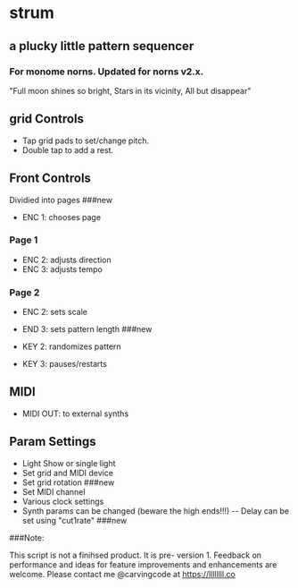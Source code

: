 # strum
## a plucky little pattern sequencer

### For monome norns. Updated for norns v2.x.

"Full moon shines so bright, Stars in its vicinity, All but disappear"

## grid Controls

- Tap grid pads to set/change pitch.
- Double tap to add a rest.

## Front Controls

Dividied into pages ###new

- ENC 1: chooses page

### Page 1

- ENC 2: adjusts direction
- ENC 3: adjusts tempo

### Page 2
- ENC 2: sets scale
- END 3: sets pattern length ###new

- KEY 2: randomizes pattern
- KEY 3: pauses/restarts

## MIDI

- MIDI OUT: to external synths

## Param Settings

- Light Show or single light
- Set grid and MIDI device
- Set grid rotation ###new
- Set MIDI channel
- Various clock settings
- Synth params can be changed (beware the high ends!!!)
-- Delay can be set using "cut1rate" ###new

###Note:

This script is not a finihsed product.  It is pre- version 1.  Feedback on performance and ideas for feature improvements and enhancements are welcome.  Please contact me @carvingcode at https://llllllll.co

